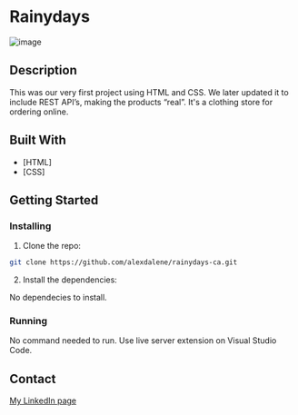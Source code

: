# Rainydays

![image](https://user-images.githubusercontent.com/52622303/164316813-4b12d99f-aeb7-4069-85cf-e72b3a50ac99.png)

## Description

This was our very first project using HTML and CSS. We later updated it to include REST API’s, making the products “real”. It's a clothing store for ordering online.

## Built With

- [HTML]
- [CSS]

## Getting Started

### Installing

1. Clone the repo:

```bash
git clone https://github.com/alexdalene/rainydays-ca.git
```

2. Install the dependencies:

No dependecies to install.

### Running

No command needed to run. Use live server extension on Visual Studio Code.

## Contact

[My LinkedIn page](https://www.linkedin.com/in/alex-dalene/)
